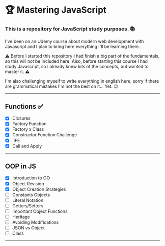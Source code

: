 # 🏆 Mastering JavaScript 
### This is a repository for JavaScript study purposes. 📚

I've been on an Udemy course about modern web development with Javascript and I plan to bring here everything I'll be learning there.

⚠ Before I started this repository I had finish a big part of the fundamentals, so this will not be included here. Also, before starting this course I had study Javascript, so I already knew lots of the concepts, but wanted to master it. ⚠

I'm also challenging myself to write everything in english here, sorry if there are grammatical mistakes I'm not the best on it... Yet. 😉

---
## Functions ✅
- [x] Closures
- [x] Factory Function
- [x] Factory x Class
- [x] Constructor Function Challenge
- [x] IIFE
- [x] Call and Apply
---
## OOP in JS
- [x] Introduction to OO
- [x] Object Revision
- [x] Object Creation Strategies
- [ ] Constants Objects
- [ ] Literal Notation
- [ ] Getters/Setters
- [ ] Important Object Functions 
- [ ] Heritage
- [ ] Avoiding Modifications 
- [ ] JSON vs Object 
- [ ] Class

---
